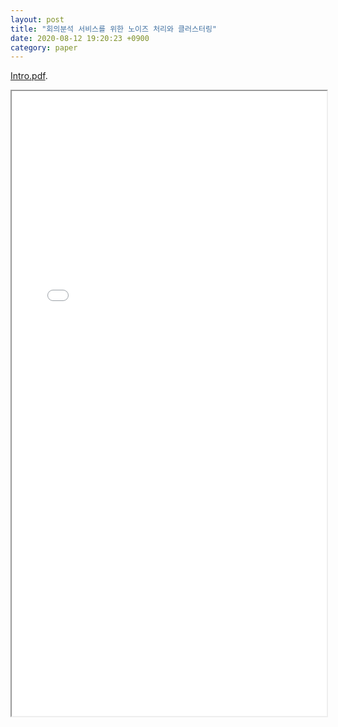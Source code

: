 ```yaml
---
layout: post
title: "회의분석 서비스를 위한 노이즈 처리와 클러스터링"
date: 2020-08-12 19:20:23 +0900
category: paper
---
```


[Intro.pdf](/img/paper/회의분석_서비스를_위한_노이즈_처리와_클러스터링/조수현-회의분석_서비스를_위한_노이즈_처리와_클러스터링.pdf).

<iframe style="width:100%;height:1000;" src="/img/paper/회의분석_서비스를_위한_노이즈_처리와_클러스터링/조수현-회의분석_서비스를_위한_노이즈_처리와_클러스터링.pdf"> </iframe>